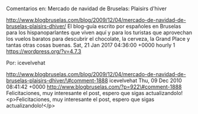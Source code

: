 Comentarios en: Mercado de navidad de Bruselas: Plaisirs d'hiver

http://www.blogbruselas.com/blog/2009/12/04/mercado-de-navidad-de-bruselas-plaisirs-dhiver/
El blog-guía escrito por españoles en Bruselas para los hispanoparlantes
que viven aquí y para los turistas que aprovechan los vuelos baratos
para descubrir el chocolate, la cerveza, la Grand Place y tantas otras
cosas buenas. Sat, 21 Jan 2017 04:36:00 +0000 hourly 1
https://wordpress.org/?v=4.7.3

Por: icevelvehat

http://www.blogbruselas.com/blog/2009/12/04/mercado-de-navidad-de-bruselas-plaisirs-dhiver/\#comment-1888
icevelvehat Thu, 09 Dec 2010 08:41:42 +0000
http://www.blogbruselas.com/?p=922\#comment-1888 Felicitaciones, muy
interesante el post, espero que sigas actualizandolo!
\<p\>Felicitaciones, muy interesante el post, espero que sigas
actualizandolo!\</p\>
